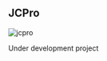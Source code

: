 ## JCPro

![jcpro](https://github.com/jurecapuder/jcpro/assets/127134124/09e0ac24-0613-4b24-b44d-1e511e3d852e)

Under development project
